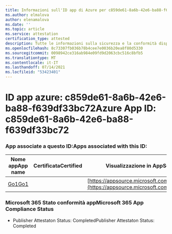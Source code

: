 ```yaml
---
title: Informazioni sull'ID app di Azure per c859de61-8a6b-42e6-ba88-f639df33bc72
ms.author: elmalova
author: elenamalova
ms.date: ''
ms.topic: article
ms.service: attestation
certification_type: attested
description: Tutte le informazioni sulla sicurezza e la conformità disponibili per c859de61-8a6b-42e6-ba88-f639df33bc72.
ms.openlocfilehash: 8c73307fb036b78b4cee7e0036b20ea8f80d5330
ms.sourcegitcommit: 0098942ce316ab984e09fd9d2063cbc516c8bfb5
ms.translationtype: MT
ms.contentlocale: it-IT
ms.lasthandoff: 07/14/2021
ms.locfileid: "53423401"
---
```

# <a name="azure-app-id-c859de61-8a6b-42e6-ba88-f639df33bc72"></a><span data-ttu-id="8e206-103">ID app azure: c859de61-8a6b-42e6-ba88-f639df33bc72</span><span class="sxs-lookup"><span data-stu-id="8e206-103">Azure App ID: c859de61-8a6b-42e6-ba88-f639df33bc72</span></span>


### <a name="apps-associated-with-this-id"></a><span data-ttu-id="8e206-104">App associate a questo ID:</span><span class="sxs-lookup"><span data-stu-id="8e206-104">Apps associated with this ID:</span></span>
| <span data-ttu-id="8e206-105">**Nome app**</span><span class="sxs-lookup"><span data-stu-id="8e206-105">**App name**</span></span> | <span data-ttu-id="8e206-106">**Certificata**</span><span class="sxs-lookup"><span data-stu-id="8e206-106">**Certified**</span></span> | <span data-ttu-id="8e206-107">**Visualizzazione in AppSource**</span><span class="sxs-lookup"><span data-stu-id="8e206-107">**View in AppSource**</span></span> |
|-|-|-|
| [<span data-ttu-id="8e206-108">Go1</span><span class="sxs-lookup"><span data-stu-id="8e206-108">Go1</span></span>](https://docs.microsoft.com/en-us/microsoft-365-app-certification/forward/WA200001484) |  | [https://appsource.microsoft.com/product/office/WA200001484](https://appsource.microsoft.com/product/office/WA200001484) |

### <a name="microsoft-365-app-compliance-status"></a><span data-ttu-id="8e206-109">Microsoft 365 Stato conformità app</span><span class="sxs-lookup"><span data-stu-id="8e206-109">Microsoft 365 App Compliance Status</span></span>
- <span data-ttu-id="8e206-110">Publisher Attestaton Status: Completed</span><span class="sxs-lookup"><span data-stu-id="8e206-110">Publisher Attestaton Status: Completed</span></span>
